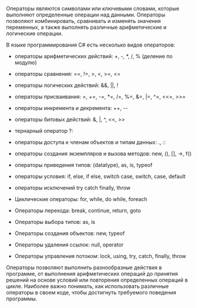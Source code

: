 Операторы являются символами или ключевыми словами, 
которые выполняют определенные операции над данными. 
Операторы позволяют комбинировать, 
сравнивать и изменять значения переменных, 
а также выполнять различные арифметические и логические операции.

В языке программирования C# есть несколько видов операторов:
- операторы арифметических действий: +, -, *, /, % (деление по модулю)
- операторы сравнения: ==, !=, >, <, >=, <=
- операторы логических действий: &&, ||, !
- операторы присваивания: =, +=, -=, *=, /=, %=, &=, |=, ^=, <<=, >>=
- операторы инкремента и декремента: ++, --
- операторы битовых действий: &, |, ^, <<, >>
- тернарный оператор ?:
- операторы доступа к членам объектов и типам данных: ., ::
- операторы создания экземпляров и вызова методов: new, (), [], ->, f()
- операторы приведения типов: (datatype), as, is, typeof
- операторы условия: if, else, if else, switch case, switch, case, default
- операторы исключений try catch finally, throw

- Циклические операторы: for, while, do while, foreach
- Операторы перехода: break, continue, return, goto
- Операторы выбора типов: as, is
- Операторы создания объектов: new, typeof
- Операторы удаления ссылок: null, operator
- Операторы управления потоком: lock, using, try, catch, finally, throw

Операторы позволяют выполнить разнообразные действия в программе, 
от выполнения арифметических операций до принятия решений 
на основе условий или повторения определенных операций в цикле. 
Наиболее важно понимать, 
как использовать различные операторы в своем коде, 
чтобы достигнуть требуемого поведения программы.

